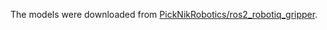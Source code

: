 The models were downloaded from [PickNikRobotics/ros2_robotiq_gripper](https://github.com/PickNikRobotics/ros2_robotiq_gripper).
